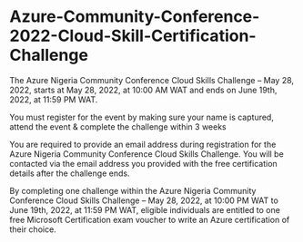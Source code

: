 # Azure-Community-Conference-2022-Cloud-Skill-Certification-Challenge
The Azure Nigeria Community Conference Cloud Skills Challenge – May 28, 2022, starts at May 28, 2022, at 10:00 AM WAT and ends on June 19th, 2022, at 11:59 PM WAT. 

You must register for the event by making sure your name is captured, attend the event & complete the challenge within 3 weeks 

 

You are required to provide an email address during registration for the Azure Nigeria Community Conference Cloud Skills Challenge. You will be contacted via the email address you provided with the free certification details after the challenge ends. 

 

By completing one challenge within the Azure Nigeria Community Conference Cloud Skills Challenge – May 28, 2022, at 10:00 PM WAT to June 19th, 2022, at 11:59 PM WAT, eligible individuals are entitled to one free Microsoft Certification exam voucher to write an Azure certification of their choice.  
